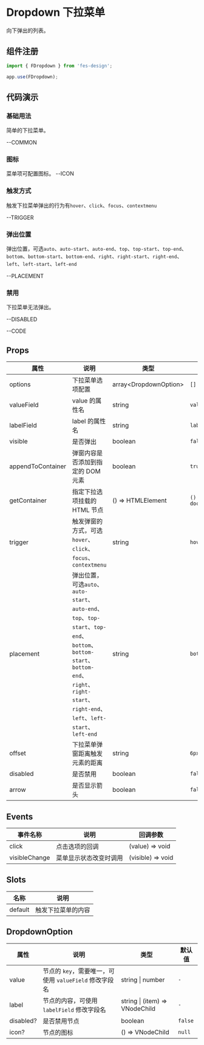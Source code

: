 # Dropdown 下拉菜单

向下弹出的列表。

## 组件注册

```js
import { FDropdown } from 'fes-design';

app.use(FDropdown);
```

## 代码演示

### 基础用法

简单的下拉菜单。

--COMMON

### 图标

菜单项可配置图标。
--ICON


### 触发方式

触发下拉菜单弹出的行为有`hover`、`click`、`focus`、`contextmenu`

--TRIGGER

### 弹出位置

弹出位置，可选`auto`、`auto-start`、`auto-end`、`top`、`top-start`、`top-end`、`bottom`、`bottom-start`、`bottom-end`、`right`、`right-start`、`right-end`、`left`、`left-start`、`left-end`

--PLACEMENT

### 禁用

下拉菜单无法弹出。

--DISABLED

--CODE

## Props

| 属性              | 说明                                                                                                                                                                                         | 类型                    | 默认值                |
| ----------------- | -------------------------------------------------------------------------------------------------------------------------------------------------------------------------------------------- | ----------------------- | --------------------- |
| options           | 下拉菜单选项配置                                                                                                                                                                             | array\<DropdownOption\> | `[]`                  |
| valueField        | value 的属性名                                                                                                                                                                               | string                  | `value`               |
| labelField        | label 的属性名                                                                                                                                                                               | string                  | `label`               |
| visible           | 是否弹出                                                                                                                                                                                     | boolean                 | `false`               |
| appendToContainer | 弹窗内容是否添加到指定的 DOM 元素                                                                                                                                                            | boolean                 | `true`                |
| getContainer      | 指定下拉选项挂载的 HTML 节点                                                                                                                                                                 | () => HTMLElement       | `() => document.body` |
| trigger           | 触发弹窗的方式，可选`hover`、`click`、`focus`、`contextmenu`                                                                                                                                 | string                  | `hover`               |
| placement         | 弹出位置，可选`auto`、`auto-start`、`auto-end`、`top`、`top-start`、`top-end`、`bottom`、`bottom-start`、`bottom-end`、`right`、`right-start`、`right-end`、`left`、`left-start`、`left-end` | string                  | `bottom`              |
| offset            | 下拉菜单弹窗距离触发元素的距离                                                                                                                                                               | string                  | `6px`                 |
| disabled          | 是否禁用                                                                                                                                                                                     | boolean                 | `false`               |
| arrow             | 是否显示箭头                                                                                                                                                                                 | boolean                 | `false`               |

## Events

| 事件名称      | 说明                   | 回调参数          |
| ------------- | ---------------------- | ----------------- |
| click         | 点击选项的回调         | (value) => void   |
| visibleChange | 菜单显示状态改变时调用 | (visible) => void |

## Slots

| 名称    | 说明               |
| ------- | ------------------ |
| default | 触发下拉菜单的内容 |

## DropdownOption

| 属性      | 说明                                                   | 类型                           | 默认值  |
| --------- | ------------------------------------------------------ | ------------------------------ | ------- |
| value     | 节点的 `key`，需要唯一，可使用 `valueField` 修改字段名 | string \| number               | `-`     |
| label     | 节点的内容，可使用 `labelField` 修改字段名             | string \| (item) => VNodeChild | `-`     |
| disabled? | 是否禁用节点                                           | boolean                        | `false` |
| icon?     | 节点的图标                                             | () => VNodeChild               | `null`  |
